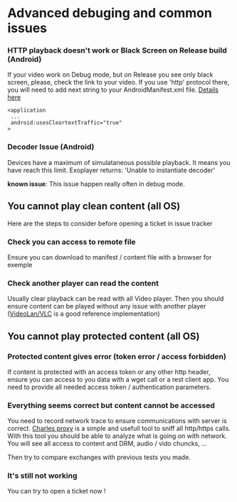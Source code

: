 # Advanced debuging and common issues

### HTTP playback doesn't work or  Black Screen on Release build (Android)
If your video work on Debug mode, but on Release you see only black screen, please, check the link to your video. If you use 'http' protocol there, you will need to add next string to your AndroidManifest.xml file. [Details here](https://developer.android.com/guide/topics/manifest/application-element#usesCleartextTraffic)

```
<application
 ...
 android:usesCleartextTraffic="true"
>
```

### Decoder Issue (Android)

Devices have a maximum of simulataneous possible playback. It means you have reach this limit. Exoplayer returns: 'Unable to instantiate decoder'

**known issue**: This issue happen really often in debug mode.

## You cannot play clean content (all OS)

Here are the steps to consider before opening a ticket in issue tracker

### Check you can access to remote file

Ensure you can download to manifest / content file with a browser for exemple

### Check another player can read the content

Usually clear playback can be read with all Video player. Then you should ensure content can be played without any issue with another player ([VideoLan/VLC](https://www.videolan.org/vlc/) is a good reference implementation)

## You cannot play protected content (all OS)

### Protected content gives error (token error / access forbidden) 

If content is protected with an access token or any other http header, ensure you can access to you data with a wget call or a rest client app. You need to provide all needed access token / authentication parameters.

### Everything seems correct but content cannot be accessed

You need to record network trace to ensure communications with server is correct.
[Charles proxy](https://www.charlesproxy.com/) is a simple and usefull tool to sniff all http/https calls. 
With this tool you should be able to analyze what is going on with network. You will see all access to content and DRM, audio / vido chuncks, ...

Then try to compare exchanges with previous tests you made.

### It's still not working

You can try to open a ticket now !
